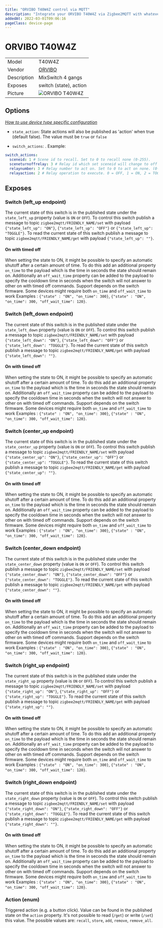 ```yaml
---
title: "ORVIBO T40W4Z control via MQTT"
description: "Integrate your ORVIBO T40W4Z via Zigbee2MQTT with whatever smart home infrastructure you are using without the vendor's bridge or gateway."
addedAt: 2022-03-01T09:06:16
pageClass: device-page
---
```


<!-- !!!! -->
<!-- ATTENTION: This file is auto-generated through docgen! -->
<!-- You can only edit the "Notes"-Section between the two comment lines "Notes BEGIN" and "Notes END". -->
<!-- Do not use h1 or h2 heading within "## Notes"-Section. -->
<!-- !!!! -->

# ORVIBO T40W4Z

|     |     |
|-----|-----|
| Model | T40W4Z  |
| Vendor  | [ORVIBO](/supported-devices/#v=ORVIBO)  |
| Description | MixSwitch 4 gangs |
| Exposes | switch (state), action |
| Picture | ![ORVIBO T40W4Z](https://www.zigbee2mqtt.io/images/devices/T40W4Z.png) |


<!-- Notes BEGIN: You can edit here. Add "## Notes" headline if not already present. -->


<!-- Notes END: Do not edit below this line -->



## Options
*[How to use device type specific configuration](../guide/configuration/devices-groups.md#specific-device-options)*

* `state_action`: State actions will also be published as 'action' when true (default false). The value must be `true` or `false`

* `switch_actions`: . Example:
```yaml
switch_actions:
  sceneid: 1 # Scene id to recall. Set to 0 to recall none (0-255).
  sceneturnoffrelay: 3 # Relay id which set sceneid will change to off when scene is recalled. Set to 0 if no relay is affected by the scene. (0-4)
  relaynumber: 3 # Relay number to act on. Set to 0 to act on none. (0-4)
  relayaction: 2 # Relay operation to execute. 0 = OFF, 1 = ON, 2 = TOGGLE. (0-2)
```


## Exposes

### Switch (left_up endpoint)
The current state of this switch is in the published state under the `state_left_up` property (value is `ON` or `OFF`).
To control this switch publish a message to topic `zigbee2mqtt/FRIENDLY_NAME/set` with payload `{"state_left_up": "ON"}`, `{"state_left_up": "OFF"}` or `{"state_left_up": "TOGGLE"}`.
To read the current state of this switch publish a message to topic `zigbee2mqtt/FRIENDLY_NAME/get` with payload `{"state_left_up": ""}`.

#### On with timed off
When setting the state to ON, it might be possible to specify an automatic shutoff after a certain amount of time. To do this add an additional property `on_time` to the payload which is the time in seconds the state should remain on.
Additionally an `off_wait_time` property can be added to the payload to specify the cooldown time in seconds when the switch will not answer to other on with timed off commands.
Support depends on the switch firmware. Some devices might require both `on_time` and `off_wait_time` to work
Examples : `{"state" : "ON", "on_time": 300}`, `{"state" : "ON", "on_time": 300, "off_wait_time": 120}`.

### Switch (left_down endpoint)
The current state of this switch is in the published state under the `state_left_down` property (value is `ON` or `OFF`).
To control this switch publish a message to topic `zigbee2mqtt/FRIENDLY_NAME/set` with payload `{"state_left_down": "ON"}`, `{"state_left_down": "OFF"}` or `{"state_left_down": "TOGGLE"}`.
To read the current state of this switch publish a message to topic `zigbee2mqtt/FRIENDLY_NAME/get` with payload `{"state_left_down": ""}`.

#### On with timed off
When setting the state to ON, it might be possible to specify an automatic shutoff after a certain amount of time. To do this add an additional property `on_time` to the payload which is the time in seconds the state should remain on.
Additionally an `off_wait_time` property can be added to the payload to specify the cooldown time in seconds when the switch will not answer to other on with timed off commands.
Support depends on the switch firmware. Some devices might require both `on_time` and `off_wait_time` to work
Examples : `{"state" : "ON", "on_time": 300}`, `{"state" : "ON", "on_time": 300, "off_wait_time": 120}`.

### Switch (center_up endpoint)
The current state of this switch is in the published state under the `state_center_up` property (value is `ON` or `OFF`).
To control this switch publish a message to topic `zigbee2mqtt/FRIENDLY_NAME/set` with payload `{"state_center_up": "ON"}`, `{"state_center_up": "OFF"}` or `{"state_center_up": "TOGGLE"}`.
To read the current state of this switch publish a message to topic `zigbee2mqtt/FRIENDLY_NAME/get` with payload `{"state_center_up": ""}`.

#### On with timed off
When setting the state to ON, it might be possible to specify an automatic shutoff after a certain amount of time. To do this add an additional property `on_time` to the payload which is the time in seconds the state should remain on.
Additionally an `off_wait_time` property can be added to the payload to specify the cooldown time in seconds when the switch will not answer to other on with timed off commands.
Support depends on the switch firmware. Some devices might require both `on_time` and `off_wait_time` to work
Examples : `{"state" : "ON", "on_time": 300}`, `{"state" : "ON", "on_time": 300, "off_wait_time": 120}`.

### Switch (center_down endpoint)
The current state of this switch is in the published state under the `state_center_down` property (value is `ON` or `OFF`).
To control this switch publish a message to topic `zigbee2mqtt/FRIENDLY_NAME/set` with payload `{"state_center_down": "ON"}`, `{"state_center_down": "OFF"}` or `{"state_center_down": "TOGGLE"}`.
To read the current state of this switch publish a message to topic `zigbee2mqtt/FRIENDLY_NAME/get` with payload `{"state_center_down": ""}`.

#### On with timed off
When setting the state to ON, it might be possible to specify an automatic shutoff after a certain amount of time. To do this add an additional property `on_time` to the payload which is the time in seconds the state should remain on.
Additionally an `off_wait_time` property can be added to the payload to specify the cooldown time in seconds when the switch will not answer to other on with timed off commands.
Support depends on the switch firmware. Some devices might require both `on_time` and `off_wait_time` to work
Examples : `{"state" : "ON", "on_time": 300}`, `{"state" : "ON", "on_time": 300, "off_wait_time": 120}`.

### Switch (right_up endpoint)
The current state of this switch is in the published state under the `state_right_up` property (value is `ON` or `OFF`).
To control this switch publish a message to topic `zigbee2mqtt/FRIENDLY_NAME/set` with payload `{"state_right_up": "ON"}`, `{"state_right_up": "OFF"}` or `{"state_right_up": "TOGGLE"}`.
To read the current state of this switch publish a message to topic `zigbee2mqtt/FRIENDLY_NAME/get` with payload `{"state_right_up": ""}`.

#### On with timed off
When setting the state to ON, it might be possible to specify an automatic shutoff after a certain amount of time. To do this add an additional property `on_time` to the payload which is the time in seconds the state should remain on.
Additionally an `off_wait_time` property can be added to the payload to specify the cooldown time in seconds when the switch will not answer to other on with timed off commands.
Support depends on the switch firmware. Some devices might require both `on_time` and `off_wait_time` to work
Examples : `{"state" : "ON", "on_time": 300}`, `{"state" : "ON", "on_time": 300, "off_wait_time": 120}`.

### Switch (right_down endpoint)
The current state of this switch is in the published state under the `state_right_down` property (value is `ON` or `OFF`).
To control this switch publish a message to topic `zigbee2mqtt/FRIENDLY_NAME/set` with payload `{"state_right_down": "ON"}`, `{"state_right_down": "OFF"}` or `{"state_right_down": "TOGGLE"}`.
To read the current state of this switch publish a message to topic `zigbee2mqtt/FRIENDLY_NAME/get` with payload `{"state_right_down": ""}`.

#### On with timed off
When setting the state to ON, it might be possible to specify an automatic shutoff after a certain amount of time. To do this add an additional property `on_time` to the payload which is the time in seconds the state should remain on.
Additionally an `off_wait_time` property can be added to the payload to specify the cooldown time in seconds when the switch will not answer to other on with timed off commands.
Support depends on the switch firmware. Some devices might require both `on_time` and `off_wait_time` to work
Examples : `{"state" : "ON", "on_time": 300}`, `{"state" : "ON", "on_time": 300, "off_wait_time": 120}`.

### Action (enum)
Triggered action (e.g. a button click).
Value can be found in the published state on the `action` property.
It's not possible to read (`/get`) or write (`/set`) this value.
The possible values are: `recall`, `store`, `add`, `remove`, `remove_all`.

